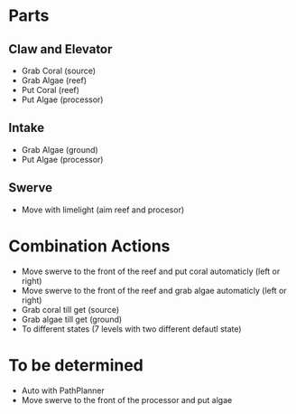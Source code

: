 # Parts
## Claw and Elevator
- Grab Coral (source)
- Grab Algae (reef)
- Put Coral (reef)
- Put Algae (processor)
## Intake
- Grab Algae (ground)
- Put Algae (processor)
## Swerve
- Move with limelight (aim reef and procesor)

# Combination Actions
- Move swerve to the front of the reef and put coral automaticly (left or right)
- Move swerve to the front of the reef and grab algae automaticly (left or right)
- Grab coral till get (source)
- Grab algae till get (ground)
- To different states (7 levels with two different defautl state)

# To be determined
- Auto with PathPlanner
- Move swerve to the front of the processor and put algae
